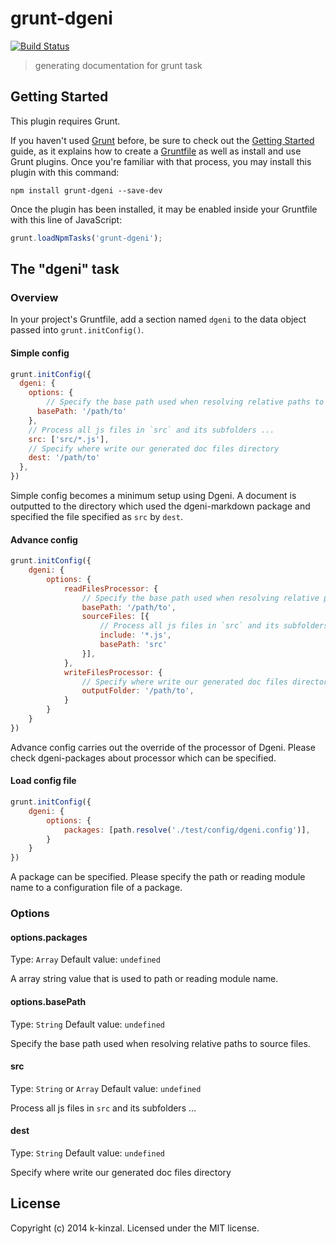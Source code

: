 # grunt-dgeni

[![Build Status](https://travis-ci.org/k-kinzal/grunt-dgeni.svg)](https://travis-ci.org/k-kinzal/grunt-dgeni)

> generating documentation for grunt task

## Getting Started
This plugin requires Grunt.

If you haven't used [Grunt](http://gruntjs.com/) before, be sure to check out the [Getting Started](http://gruntjs.com/getting-started) guide, as it explains how to create a [Gruntfile](http://gruntjs.com/sample-gruntfile) as well as install and use Grunt plugins. Once you're familiar with that process, you may install this plugin with this command:

```shell
npm install grunt-dgeni --save-dev
```

Once the plugin has been installed, it may be enabled inside your Gruntfile with this line of JavaScript:

```js
grunt.loadNpmTasks('grunt-dgeni');
```

## The "dgeni" task

### Overview
In your project's Gruntfile, add a section named `dgeni` to the data object passed into `grunt.initConfig()`.

#### Simple config

```js
grunt.initConfig({
  dgeni: {
    options: {
    	// Specify the base path used when resolving relative paths to source files
      basePath: '/path/to'
    },
    // Process all js files in `src` and its subfolders ...
    src: ['src/*.js'],
    // Specify where write our generated doc files directory
    dest: '/path/to'
  },
})
```

Simple config becomes a minimum setup using Dgeni. 
A document is outputted to the directory which used the dgeni-markdown package and specified the file specified as ````src```` by ````dest````. 

#### Advance config

```js
grunt.initConfig({
	dgeni: {
		options: {
			readFilesProcessor: {
				// Specify the base path used when resolving relative paths to source files
				basePath: '/path/to',
				sourceFiles: [{
					// Process all js files in `src` and its subfolders ...
					include: '*.js',
					basePath: 'src'
				}],
			},
			writeFilesProcessor: {
				// Specify where write our generated doc files directory
				outputFolder: '/path/to',
			}
		}
	}
})
```

Advance config carries out the override of the processor of Dgeni. 
Please check dgeni-packages about processor which can be specified. 

#### Load config file

```js
grunt.initConfig({
	dgeni: {
		options: {
			packages: [path.resolve('./test/config/dgeni.config')],
		}
	}
})
```
A package can be specified. 
Please specify the path or reading module name to a configuration file of a package. 

### Options

#### options.packages
Type: `Array`
Default value: `undefined`

A array string value that is used to path or reading module name.

#### options.basePath
Type: `String`
Default value: `undefined`

Specify the base path used when resolving relative paths to source files.

#### src
Type: `String` or `Array`
Default value: `undefined`

Process all js files in `src` and its subfolders ...

#### dest
Type: `String`
Default value: `undefined`

Specify where write our generated doc files directory

## License
Copyright (c) 2014 k-kinzal. Licensed under the MIT license.

